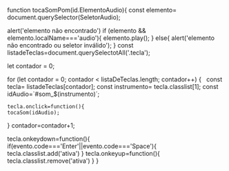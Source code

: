 function tocaSomPom(id.ElementoAudio){
 const elemento= document.querySelector(SeletorAudio);
 
 alert('elemento não encontrado')
 if (elemento && elemento.localName==='audio'){
 elemento.play();
 }
 else{
 alert('elemento não encontrado ou seletor inválido');
}
const listadeTeclas=document.querySelectotAll('.tecla');

let contador = 0;

for (let contador = 0; contador < listaDeTeclas.length; contador++) {
 
  const tecla= listadeTeclas[contador];
  const instrumento= tecla.classlist[1];
  const idAudio=`#som_$(instrumento)´;

    tecla.onclick=function(){
    tocaSom(idAudio);
}
contador=contador+1;

tecla.onkeydown=function(){
if(evento.code==='Enter'||evento.code==='Space'){
tecla.classlist.add('ativa')
}
tecla.onkeyup=function(){
tecla.classlist.remove('ativa')
}
}
